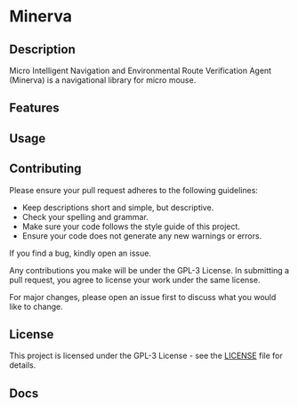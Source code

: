 # Minerva

## Description

Micro Intelligent Navigation and Environmental Route Verification Agent (Minerva) is a navigational library for micro mouse.

## Features

## Usage

## Contributing

Please ensure your pull request adheres to the following guidelines:

-   Keep descriptions short and simple, but descriptive.
-   Check your spelling and grammar.
-   Make sure your code follows the style guide of this project.
-   Ensure your code does not generate any new warnings or errors.

If you find a bug, kindly open an issue.

Any contributions you make will be under the GPL-3 License. In submitting a pull request, you agree to license your work under the same license.

For major changes, please open an issue first to discuss what you would like to change.

## License

This project is licensed under the GPL-3 License - see the [LICENSE](LICENSE) file for details.

## Docs

